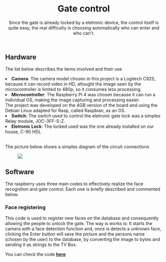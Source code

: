 <!DOCTYPE html>
<html lang="en">
<head>
<meta charset="UTF-8">
</head>
<body>
<header>
  <h1>Gate control</h1>
  <p>Since the gate is already locked by a eletronic device, the control itself is quite easy, the real difficulty is choosing automatically who can enter and who can't.</p>
</header>
<main>
  <section>
    <article>
      <h2>Hardware</h2>
      <p>The list below describes the items involved and their use</p> 
      <li><strong>Camera</strong>: The camera model chosen in this project is a Logitech C92S, because it can record video in HD, altought the image seen by the microcontroller is limited to 480p, 
        so it consumes less processing.</li>
      <li><strong>Microcontroller</strong>: The Raspberry Pi 4 was chosen because it can run a individual OS, making the image capturing and processing easier.<br>
      The project was developed on the 4GB version of the board and using the Debian Linux adapted for Rasp, called Raspbian, as an OS.</li>
      <li><strong>Switch</strong>: The switch used to control the eletronic gate lock was a simples Relay module, JOC-3FF-S-Z.</li>
      <li><strong>Eletronic Lock</strong>: The locked used was the one already installed on our house, C-90 HDL</li>
      <br>
      <p>The picture below shows a simples diagram of the circuit connections</p>
      <figure>
        <img src="https://github.com/Thiago5B/RaspberryPi-FaceRecognition-Door-Control/blob/main/img/circuitorelay.png"></img>
      </figure>
      <h2>Software</h2> 
      <p>The raspberry uses three main codes to effectively realize the face recognition and gate control. Each one is briefly described and commented below.</p>
        <h3>Face registering</h3>
        <p>This code is used to register new faces on the database and consequently allowing the people to unlock the gate. The way is works is: It starts the camera with a face detection function and, once is detects a unknown face, clicking the Enter button will save the picture and the persons name (chosen by the user) to the database, by converting the image to bytes and sending it as strings to the TV Box.</p>
       <p>You can check the code <strong><a href="[url](https://github.com/Thiago5B/RaspberryPi-FaceRecognition-Door-Control/blob/main/Raspberry%20Pi%204/Gate%20Control/Cadastro.py)">here</a></strong></p>
      </article>
  </section>
</main>
</body>
</html>
